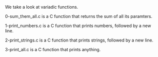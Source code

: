 We take a look at variadic functions.

0-sum_them_all.c is a C function that returns the sum of all its paramters.

1-print_numbers.c is a C function that prints numbers, followed by a new line.

2-print_strings.c is a C function that prints strings, followed by a new line.

3-print_all.c is a C function that prints anything.




